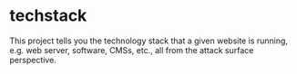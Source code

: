 # techstack
This project tells you the technology stack that a given website is running, e.g. web server, software, CMSs, etc., all from the attack surface perspective.
